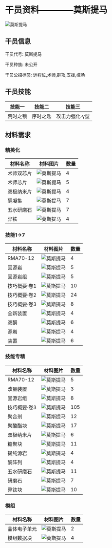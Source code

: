 # 干员资料————莫斯提马

![莫斯提马](./oprImages/莫斯提马.png)

## 干员信息

干员代号: 莫斯提马

干员种族: 未公开

干员公招标签: 远程位,术师,群攻,支援,控场

## 干员技能

| 技能一       | 技能二   | 技能三 |
| ------------ | -------- | ------ |
| 荒时之锁 | 序时之匙 | 攻击力强化·γ型 |

## 材料需求

### 精英化

| 材料名称      | 材料图片 | 数量  |
|---------|---------|-----|
| 术师双芯片 | ![莫斯提马](./matIcons/术师双芯片.png)  |   4  |
| 术师芯片 | ![莫斯提马](./matIcons/术师芯片.png)  |   5  |
| 双极纳米片 | ![莫斯提马](./matIcons/双极纳米片.png)  |   4  |
| 酮凝集 | ![莫斯提马](./matIcons/酮凝集.png)  |   7  |
| 五水研磨石 | ![莫斯提马](./matIcons/五水研磨石.png)  |   7  |
| 异铁 | ![莫斯提马](./matIcons/异铁.png)  |   4  |

### 技能1→7

| 材料名称      | 材料图片 | 数量  |
|---------|---------|-----|
| RMA70-12 | ![莫斯提马](./matIcons/RMA70-12.png)  |   4  |
| 固源岩 | ![莫斯提马](./matIcons/固源岩.png)  |   5  |
| 固源岩组 | ![莫斯提马](./matIcons/固源岩组.png)  |   5  |
| 技巧概要·卷1 | ![莫斯提马](./matIcons/技巧概要·卷1.png)  |   10  |
| 技巧概要·卷2 | ![莫斯提马](./matIcons/技巧概要·卷2.png)  |   24  |
| 技巧概要·卷3 | ![莫斯提马](./matIcons/技巧概要·卷3.png)  |   8  |
| 全新装置 | ![莫斯提马](./matIcons/全新装置.png)  |   4  |
| 双酮 | ![莫斯提马](./matIcons/双酮.png)  |   6  |
| 源岩 | ![莫斯提马](./matIcons/源岩.png)  |   4  |
| 装置 | ![莫斯提马](./matIcons/装置.png)  |   6  |

### 技能专精

| 材料名称      | 材料图片 | 数量  |
|---------|---------|-----|
| RMA70-12 | ![莫斯提马](./matIcons/RMA70-12.png)  |   5  |
| 改量装置 | ![莫斯提马](./matIcons/改量装置.png)  |   3  |
| 固源岩组 | ![莫斯提马](./matIcons/固源岩组.png)  |   8  |
| 技巧概要·卷3 | ![莫斯提马](./matIcons/技巧概要·卷3.png)  |   105  |
| 聚合剂 | ![莫斯提马](./matIcons/聚合剂.png)  |   12  |
| 聚酸酯块 | ![莫斯提马](./matIcons/聚酸酯块.png)  |   17  |
| 双极纳米片 | ![莫斯提马](./matIcons/双极纳米片.png)  |   6  |
| 糖聚块 | ![莫斯提马](./matIcons/糖聚块.png)  |   11  |
| 提纯源岩 | ![莫斯提马](./matIcons/提纯源岩.png)  |   4  |
| 酮阵列 | ![莫斯提马](./matIcons/酮阵列.png)  |   4  |
| 五水研磨石 | ![莫斯提马](./matIcons/五水研磨石.png)  |   11  |
| 研磨石 | ![莫斯提马](./matIcons/研磨石.png)  |   7  |
| 异铁块 | ![莫斯提马](./matIcons/异铁块.png)  |   10  |

### 模组

| 材料名称      | 材料图片 | 数量  |
|---------|---------|-----|
| 晶体电子单元 | ![莫斯提马](./matIcons/晶体电子单元.png)  |   2  |
| 模组数据块 | ![莫斯提马](./暂无材料图片)  |   4  |
